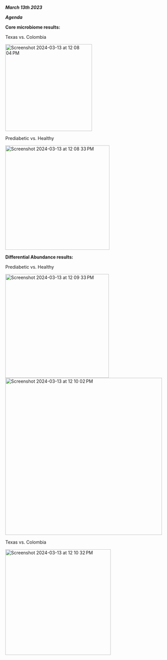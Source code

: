 
_**March 13th 2023**_

***Agenda***

**Core microbiome results:**

Texas vs. Colombia

<img width="272" alt="Screenshot 2024-03-13 at 12 08 04 PM" src="https://github.com/loujainbilal/MICB475_Team4/assets/159101482/8d97b75f-1e7b-4d88-a535-0a0b38295f0e">


Prediabetic vs. Healthy

<img width="327" alt="Screenshot 2024-03-13 at 12 08 33 PM" src="https://github.com/loujainbilal/MICB475_Team4/assets/159101482/0a7ac669-b8c6-41b2-a10c-8074b50de443">


**Differential Abundance results:**

Prediabetic vs. Healthy

<img width="325" alt="Screenshot 2024-03-13 at 12 09 33 PM" src="https://github.com/loujainbilal/MICB475_Team4/assets/159101482/6476bd60-9f03-4aed-acf0-78213b5ac19c">

<img width="492" alt="Screenshot 2024-03-13 at 12 10 02 PM" src="https://github.com/loujainbilal/MICB475_Team4/assets/159101482/4ea03c13-add8-48d3-accc-85f3890f78df">


Texas vs. Colombia 

<img width="331" alt="Screenshot 2024-03-13 at 12 10 32 PM" src="https://github.com/loujainbilal/MICB475_Team4/assets/159101482/794e51e6-0f83-44d8-a74e-5cc784390e6f">







